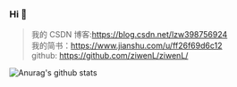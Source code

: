 ### Hi 👋
> 我的 CSDN 博客:https://blog.csdn.net/lzw398756924 <br>
我的简书：https://www.jianshu.com/u/ff26f69d6c12  <br>
github: https://github.com/ziwenL/ziwenL/  <br>

<!--
**gdutxiaoxu/gdutxiaoxu** is a ✨ _special_ ✨ repository because its `README.md` (this file) appears on your GitHub profile.

Here are some ideas to get you started:

- 🔭 I’m currently working on ...
- 🌱 I’m currently learning ...
- 👯 I’m looking to collaborate on ...
- 🤔 I’m looking for help with ...
- 💬 Ask me about ...
- 📫 How to reach me: ...
- 😄 Pronouns: ...
- ⚡ Fun fact: ...
-->

![Anurag's github stats](https://github-readme-stats.vercel.app/api?username=ziwenL&show_icons=true)
